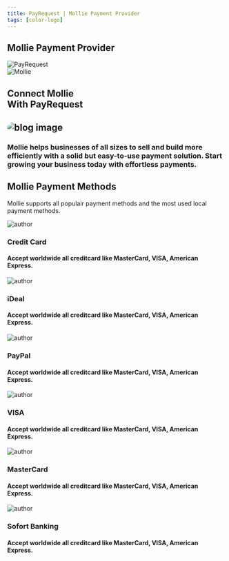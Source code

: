 ```yaml
---
title: PayRequest | Mollie Payment Provider
tags: [color-logo]
---
```



<section class="breadcrumb-area">
         <div class="breadcrumb-shape"></div>
         <div class="container">
            <div class="row">
               <div class="col-lg-12">
                  <div class="breadcrumb-inn">
                     <div class="section-title wow fadeInUp" data-wow-duration="1s" data-wow-delay="0.3s" style="visibility: visible; animation-duration: 1s; animation-delay: 0.3s; animation-name: fadeInUp;">
                        <h2>Mollie <span>Payment Provider</span></h2>
                     </div>
                  </div>
               </div>
            </div>
         </div>
</section>


<section class="about-page-section section_100">
         <div class="container">
            <div class="row" style="
    margin-bottom: 20px;
">
               <div class="col-lg-4 col-md-12"></div>
               <div class="col-lg-2 col-md-4">
                  <img srcset="https://pbs.twimg.com/profile_images/1163820898475839488/3AfhxxDu.jpg" sizes="100%" alt="PayRequest" style="margin: 0 auto;max-width: 100px;">
               </div>
               
<div class="col-lg-1 col-md-1">
<i class="fa fa-plus" style="margin-top: 50px;font-size: 20px;"></i>
</div>
               
<div class="col-lg-2 col-md-4">
                  <img srcset="https://pbs.twimg.com/profile_images/1181112639101001728/NBqdcmm7_400x400.png" sizes="100%" alt="Mollie" style="margin: 0 auto;max-width: 100px;">
               </div>
               <div class="col-lg-2 col-md-12"></div>
</div>


<div class="row">
               <div class="col-lg-12">
                  <div class="section-title wow fadeInUp" data-wow-duration="1s" data-wow-delay="0.3s" style="visibility: visible; animation-duration: 1s; animation-delay: 0.3s; animation-name: fadeInUp;">
                     <h2>Connect Mollie<br>With 
<span>PayRequest</span>

</h2>
                  </div>
               </div>
            </div>
            <div class="row align-items-center">
               <div class="col-lg-5 lg-1">
                  <div class="about-page-left wow fadeInLeft" data-wow-duration="1s" data-wow-delay="0.5s" style="visibility: visible; animation-duration: 1s; animation-delay: 0.5s; animation-name: fadeInLeft;">
                     <h2 class="mr-5"><div class="">
                        <img src="https://i.imgur.com/FKyMY6O.png" alt="blog image" style="
    border-radius: 20px;
">
                     </div></h2>
                  </div>
               </div>
               <div class="col-lg-6">
                  <div class="about-page-text wow fadeInRight" data-wow-duration="1s" data-wow-delay="0.6s" style="visibility: visible; animation-duration: 1s; animation-delay: 0.6s; animation-name: fadeInRight;">
                     <h3>Mollie helps businesses of all sizes to sell and build more efficiently with a solid but easy-to-use payment solution. Start growing your business today with effortless payments.


</h3>
                     
</div>
</div>
</div>
</div>
</section>


<section class="blog-section section_100">
         <div class="container">
            <div class="row align-items-center">
               <div class="col-lg-5 col-md-12">
                  <div class="section-title wow fadeInLeft" data-wow-duration="1s" data-wow-delay="0.3s" style="visibility: visible; animation-duration: 1s; animation-delay: 0.3s; animation-name: fadeInLeft;">
                     <h2><span>Mollie</span> Payment Methods</h2>
                  </div>
               </div>
               <div class="col-lg-7 col-md-12">
                  <div class="section-para wow fadeInRight" data-wow-duration="1s" data-wow-delay="0.4s" style="visibility: visible; animation-duration: 1s; animation-delay: 0.4s; animation-name: fadeInRight;">
                     <p>Mollie supports all populair payment methods and the most used local payment methods.</p>
                  </div>
               </div>
            </div>
            <div class="row">
               <div class="col-lg-4 col-md-6">
                  <div class="blog-item wow fadeInLeft" data-wow-duration="1s" data-wow-delay="0.3s" style="visibility: visible; animation-duration: 1s; animation-delay: 0.3s; animation-name: fadeInLeft;">
                     
<div class="blog-desc">
                        <div class="meta-image">
                           <div class="">
                              <img src="https://payrequest.io/assets/img/payment-icons/creditcard@2x.png" alt="author">
                           </div>
                           <div class="tags">
                              



<h3>Credit Card</h3>
                           </div>
                        </div>
                        <div class="blog-text">
                           
<h4>Accept worldwide all creditcard like MasterCard, VISA, American Express.


</h4>


</div>
                     </div>
                  </div>
               </div>
               <div class="col-lg-4 col-md-6">
                  <div class="blog-item wow fadeInLeft" data-wow-duration="1s" data-wow-delay="0.3s" style="visibility: visible; animation-duration: 1s; animation-delay: 0.3s; animation-name: fadeInLeft;">
                     
<div class="blog-desc">
                        <div class="meta-image">
                           <div class="">
                              <img src="https://payrequest.io/assets/img/payment-icons/ideal@2x.png" alt="author">
                           </div>
                           <div class="tags">
                              



<h3>iDeal</h3>
                           </div>
                        </div>
                        <div class="blog-text">
                           
<h4>Accept worldwide all creditcard like MasterCard, VISA, American Express.


</h4>


</div>
                     </div>
                  </div>
               </div>
               <div class="col-lg-4 col-md-6">
                  <div class="blog-item wow fadeInLeft" data-wow-duration="1s" data-wow-delay="0.3s" style="visibility: visible; animation-duration: 1s; animation-delay: 0.3s; animation-name: fadeInLeft;">
                     
<div class="blog-desc">
                        <div class="meta-image">
                           <div class="">
                              <img src="https://payrequest.io/assets/img/payment-icons/paypal@2x.png" alt="author">
                           </div>
                           <div class="tags">
                              



<h3>PayPal</h3>
                           </div>
                        </div>
                        <div class="blog-text">
                           
<h4>Accept worldwide all creditcard like MasterCard, VISA, American Express.

</h4>


 
</div>
                     </div>
                  </div>
               </div>
            </div>

<div class="row">
               <div class="col-lg-4 col-md-6">
                  <div class="blog-item wow fadeInLeft" data-wow-duration="1s" data-wow-delay="0.3s" style="visibility: visible; animation-duration: 1s; animation-delay: 0.3s; animation-name: fadeInLeft;">
                     
<div class="blog-desc">
                        <div class="meta-image">
                           <div class="">
                              <img src="https://payrequest.io/assets/img/payment-icons/visa@2x.png" alt="author">
                           </div>
                           <div class="tags">
                              



<h3>VISA</h3>
                           </div>
                        </div>
                        <div class="blog-text">
                           
<h4>Accept worldwide all creditcard like MasterCard, VISA, American Express.


</h4>


</div>
                     </div>
                  </div>
               </div>
               <div class="col-lg-4 col-md-6">
                  <div class="blog-item wow fadeInLeft" data-wow-duration="1s" data-wow-delay="0.3s" style="visibility: visible; animation-duration: 1s; animation-delay: 0.3s; animation-name: fadeInLeft;">
                     
<div class="blog-desc">
                        <div class="meta-image">
                           <div class="">
                              <img src="https://payrequest.io/assets/img/payment-icons/mastercard@2x.png" alt="author">
                           </div>
                           <div class="tags">
                              



<h3>MasterCard</h3>
                           </div>
                        </div>
                        <div class="blog-text">
                           
<h4>Accept worldwide all creditcard like MasterCard, VISA, American Express.


</h4>


</div>
                     </div>
                  </div>
               </div>
               <div class="col-lg-4 col-md-6">
                  <div class="blog-item wow fadeInLeft" data-wow-duration="1s" data-wow-delay="0.3s" style="visibility: visible; animation-duration: 1s; animation-delay: 0.3s; animation-name: fadeInLeft;">
                     
<div class="blog-desc">
                        <div class="meta-image">
                           <div class="">
                              <img src="https://payrequest.io/assets/img/payment-icons/sofort@2x.png" alt="author">
                           </div>
<div class="tags">
                              



<h3>Sofort Banking</h3>
 </div>
</div>
<div class="blog-text">
                           
<h4>Accept worldwide all creditcard like MasterCard, VISA, American Express.

</h4>


  </div>
                     </div>
                  </div>
               </div>
            </div>
         </div>
      </section>
